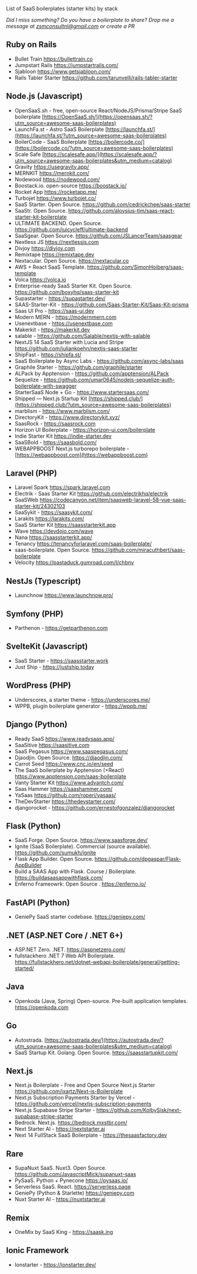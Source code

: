 List of SaaS boilerplates (starter kits) by stack

*Did I miss something? Do you have a boilerplate to share? Drop me a message at zsmconsultnl@gmail.com or create a PR*

## Ruby on Rails

- Bullet Train https://bullettrain.co
- Jumpstart Rails https://jumpstartrails.com/
- Sjabloon https://www.getsjabloon.com/
- Rails Tabler Starter https://github.com/tarunvelli/rails-tabler-starter


## Node.js (Javascript)

- OpenSaaS.sh - free, open-source React/NodeJS/Prisma/Stripe SaaS boilerplate [https://OpenSaaS.sh/](https://opensaas.sh/?utm_source=awesome-saas-boilerplates)
- LaunchFa.st - Astro SaaS Boilerplate [https://launchfa.st/](https://launchfa.st/?utm_source=awesome-saas-boilerplates)
- BoilerCode - SaaS Boilerplate [https://boilercode.co/](https://boilercode.co/?utm_source=awesome-saas-boilerplates)
- Scale Safe [https://scalesafe.app/](https://scalesafe.app/?utm_source=awesome-saas-boilerplates&utm_medium=catalog)
- Gravity https://usegravity.app/
- MERNKIT https://mernkit.com/
- Nodewood https://nodewood.com/
- Boostack.io. open-source https://boostack.io/
- Rocket App https://rocketapp.me/
- Turbojet https://www.turbojet.co/
- SaaS Starter. Open Source. https://github.com/cedrickchee/saas-starter
- SaaStr. Open Source. https://github.com/aloysius-tim/saas-react-starter-kit-boilerplate
- ULTIMATE BACKEND. Open Source. https://github.com/juicycleff/ultimate-backend
- SaaSgear. Open Source. https://github.com/JSLancerTeam/saasgear
- Nextless JS https://nextlessjs.com
- Divjoy https://divjoy.com
- Remixtape https://remixtape.dev
- Nextacular. Open Source. https://nextacular.co
- AWS + React SaaS Template. https://github.com/SimonHoiberg/saas-template
- Volca https://volca.io
- Enterprise-ready SaaS Starter Kit. Open Source. https://github.com/boxyhq/saas-starter-kit
- Supastarter - https://supastarter.dev/
- SAAS-Starter-Kit - https://github.com/Saas-Starter-Kit/Saas-Kit-prisma
- Saas UI Pro - https://saas-ui.dev
- Modern MERN - https://modernmern.com
- Usenextbase -  https://usenextbase.com
- Makerkit - https://makerkit.dev
- salable - https://github.com/Salable/nextjs-with-salable
- NextJS 14 SaaS Starter with Lucia and Stripe  https://github.com/juliankoehn/nextjs-saas-starter
- ShipFast - https://shipfa.st/
- SaaS Boilerplate by Async Labs - https://github.com/async-labs/saas
- Graphile Starter - https://github.com/graphile/starter
- ALPack by Apptension - https://github.com/apptension/ALPack
- Sequelize - https://github.com/umar0645/nodejs-sequelize-auth-boilerplate-with-swagger
- StarterSaaS Node + Go - https://www.startersaas.com/
- Shipped — Next.js Startup Kit [https://shipped.club/](https://shipped.club/?utm_source=awesome-saas-boilerplates)
- marblism - https://www.marblism.com/
- DirectoryKit - https://www.directorykit.xyz/
- SaasRock - https://saasrock.com
- Horizon UI Boilerplate - https://horizon-ui.com/boilerplate
- Indie Starter Kit https://indie-starter.dev
- SaaSBold - https://saasbold.com/
- WEBAPPBOOST Next.js turborepo boilerplate - [https://webappboost.com](https://webappboost.com)

## Laravel (PHP)

- Laravel Spark https://spark.laravel.com
- Electrik - Saas Starter Kit https://github.com/electrikhq/electrik
- SaaSWeb https://codecanyon.net/item/saasweb-laravel-58-vue-saas-starter-kit/24302103
- SaaSykit - https://saasykit.com/
- Larakits https://larakits.com/
- SaaS Starter Kit https://saasstarterkit.app
- Wave https://devdojo.com/wave
- Nana https://saasstarterkit.app/
- Tenancy https://tenancyforlaravel.com/saas-boilerplate/
- saas-boilerplate. Open Source. https://github.com/miracuthbert/saas-boilerplate
- Velocity https://pastaduck.gumroad.com/l/chbnv

## NestJs (Typescript)

- Launchnow https://www.launchnow.pro/

## Symfony (PHP)

- Parthenon - https://getparthenon.com

## SvelteKit (Javascript)

- SaaS Starter - https://saasstarter.work
- Just Ship - https://justship.today

## WordPress (PHP)

- Underscores, a starter theme - https://underscores.me/
- WPPB, plugin boilerplate generator - https://wppb.me/


## Django (Python)

- Ready SaaS https://www.readysaas.app/
- SaaSitive https://saasitive.com
- SaaS Pegasus https://www.saaspegasus.com/
- Djaodjin. Open Source. https://djaodjin.com/
- Carrot Seed https://www.cnc.io/en/seed
- The SaaS boilerplate by Apptension (+React) https://www.apptension.com/saas-boilerplate
- Vanty Starter Kit https://www.advantch.com/
- Saas Hammer https://saashammer.com/
- YaSaas https://github.com/roperi/yasaas/
- TheDevStarter https://thedevstarter.com/
- djangorocket - https://github.com/ernestofgonzalez/djangorocket

## Flask (Python)

- SaaS Forge. Open Source. https://www.saasforge.dev/
- Ignite (SaaS Boilerplate). Commercial (source available). https://github.com/sumukh/ignite
- Flask App Builder. Open Source. https://github.com/dpgaspar/Flask-AppBuilder
- Build a SAAS App with Flask. Course / Boilerplate. https://buildasaasappwithflask.com/
- Enferno Frameowrk: Open Source . https://enferno.io/

## FastAPI (Python)

- GeniePy SaaS starter codebase. https://geniepy.com/

## .NET (ASP.NET Core / .NET 6+)

- ASP.NET Zero. .NET. https://aspnetzero.com/
- fullstackhero .NET 7 Web API Boilerplate. https://fullstackhero.net/dotnet-webapi-boilerplate/general/getting-started/

## Java

- Openkoda (Java, Spring) Open-source. Pre-built application templates. https://openkoda.com

## Go

- Autostrada. [https://autostrada.dev/](https://autostrada.dev/?utm_source=awesome-saas-boilerplates&utm_medium=catalog)
- SaaS Startup Kit. Golang. Open Source. https://saasstartupkit.com/

## Next.js

- Next.js Boilerplate - Free and Open Source Next.js Starter https://github.com/ixartz/Next-js-Boilerplate
- Next.js Subscription Payments Starter by Vercel - https://github.com/vercel/nextjs-subscription-payments
- Next.js Supabase Stripe Starter - https://github.com/KolbySisk/next-supabase-stripe-starter
- Bedrock. Next.js. https://bedrock.mxstbr.com/
- Next Starter AI - https://nextstarter.ai
- Next 14 FullStack SaaS Boilerplate - https://thesaasfactory.dev


## Rare
- SupaNuxt SaaS. Nuxt3. Open Source. https://github.com/JavascriptMick/supanuxt-saas
- PySaaS. Python + Pynecone https://pysaas.io/
- Serverless SaaS. React. https://serverless.page
- GeniePy (Python & Starlette) https://geniepy.com
- Nuxt Starter AI - https://nuxtstarter.ai

## Remix

- OneMix by SaaS King - https://saask.ing

## Ionic Framework

- Ionstarter - https://ionstarter.dev/
